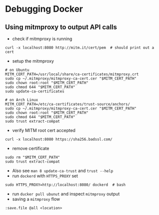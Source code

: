 # Debugging Docker

## Using mitmproxy to output API calls
- check if mitmproxy is running

```
curl -x localhost:8080 http://mitm.it/cert/pem  # should print out a cert
```
- setup the mitmproxy

```
# on Ubuntu
MITM_CERT_PATH=/usr/local/share/ca-certificates/mitmproxy.crt
sudo cp ~/.mitmproxy/mitmproxy-ca-cert.cer "$MITM_CERT_PATH"
sudo chown root:root "$MITM_CERT_PATH"
sudo chmod 644 "$MITM_CERT_PATH"
sudo update-ca-certificates

# on Arch Linux
MITM_CERT_PATH=/etc/ca-certificates/trust-source/anchors/
sudo cp ~/.mitmproxy/mitmproxy-ca-cert.cer "$MITM_CERT_PATH"
sudo chown root:root "$MITM_CERT_PATH"
sudo chmod 644 "$MITM_CERT_PATH"
sudo trust extract-compat
```
- verify MITM root cert accepted

```
curl -x localhost:8080 https://sha256.badssl.com/
```
- remove certificate

```
sudo rm "$MITM_CERT_PATH"
sudo trust extract-compat
```
- Also see `man 8 update-ca-trust` and `trust --help`
- run `dockerd` with `HTTPS_PROXY` set

```
sudo HTTPS_PROXY=http://localhost:8080/ dockerd  # bash
```
- run `ducker pull ubunut` and inspect `mitmproxy` output
- saving a `mitmproxy` flow

```
:save.file @all <location>
```

